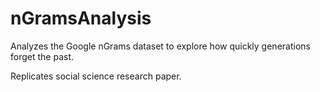 # nGramsAnalysis
Analyzes the Google nGrams dataset to explore how quickly generations forget the past.

Replicates social science research paper.